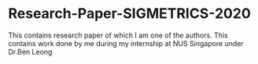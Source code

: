 # Research-Paper-SIGMETRICS-2020
This contains research paper of which I am one of the authors.
This contains work done by me during my internship at NUS Singapore under Dr.Ben Leong
